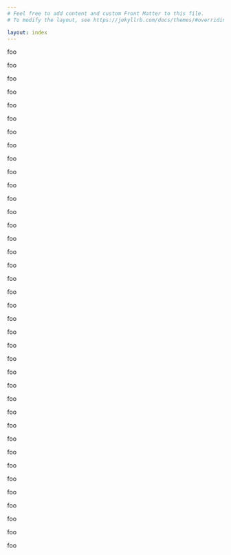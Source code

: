 ```yaml
---
# Feel free to add content and custom Front Matter to this file.
# To modify the layout, see https://jekyllrb.com/docs/themes/#overriding-theme-defaults

layout: index
---
```


foo

foo

foo

foo

foo

foo

foo

foo

foo

foo

foo

foo

foo

foo

foo

foo

foo

foo

foo

foo

foo

foo

foo

foo

foo

foo

foo

foo

foo

foo

foo

foo

foo

foo

foo

foo

foo

foo
